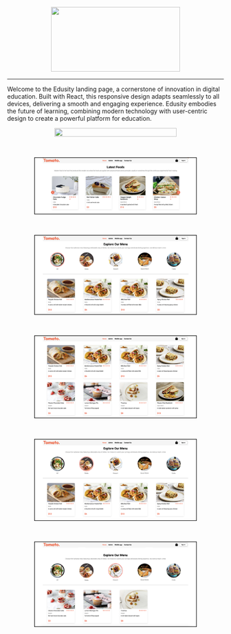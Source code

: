 <p align="center">
  <img width="300" height="150" src="Educity screenshots/logo.png">
</p>
<hr>

<p align="left">
  
Welcome to the Edusity landing page, a cornerstone of innovation in digital education. Built with React, this responsive design adapts seamlessly to all devices, delivering a smooth and engaging experience. Edusity embodies the future of learning, combining modern technology with user-centric design to create a powerful platform for education.
 
</p>

<p align="center">
 <img width="75%" height="50%" src="Tomato screenshots/1.png" >
</p>
<br>
<p align="center">
 <img width="75%" height="50%" src="Tomato screenshots/2.png" >
</p>
<br>
<p align="center">
 <img width="75%" height="50%" src="Tomato screenshots/3.png" >
</p>
<br>
<p align="center">
  <img width="75%" height="50%" src="Tomato screenshots/4.png" >
</p>
<br>
<p align="center">
 <img width="75%" height="50%" src="Tomato screenshots/5.png" >
</p>
<br>
<p align="center">
 <img width="75%" height="50%" src="Tomato screenshots/6.png" >
</p>
<br>

